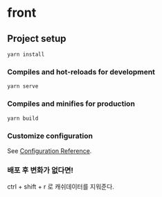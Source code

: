 # front

## Project setup
```
yarn install
```

### Compiles and hot-reloads for development
```
yarn serve
```

### Compiles and minifies for production
```
yarn build
```

### Customize configuration
See [Configuration Reference](https://cli.vuejs.org/config/).

### 배포 후 변화가 없다면!   
ctrl + shift + r 로 캐쉬데이터를 지워준다.